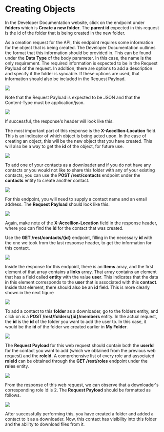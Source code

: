 # Creating Objects

In the Developer Documentation website, click on the endpoint under **folders** which is **Create a new folder**. The **parent id** expected in this request is the id of the folder that is being created in the new folder.  

As a creation request for the API, this endpoint requires some information for the object that is being created. The Developer Documentation outlines the format that this information should be provided in. This can be found under the **Data Type** of the body parameter. In this case, the name is the only requirement. The required information is expected to be in the Request Payload of the request. In addition, there are options to add a description and specify if the folder is syncable. If these options are used, that information should also be included in the Request Payload.  

![](../images/postrestfolders.png)

Note that the Request Payload is expected to be JSON and that the Content-Type must be application/json.  

![](../images/reqpayload.jpg)  

If successful, the response's header will look like this.  

The most important part of this response is the **X-Accellion-Location** field. This is an indicator of which object is being acted upon. In the case of creating an object, this will be the new object that you have created. This will also be a way to get the **id** of the object, for future use.

![](../images/resheader.jpg)

To add one of your contacts as a downloader and if you do not have any contacts or you would not like to share this folder with any of your existing contacts, you can use the **POST /rest/contacts** endpoint under the **contacts** entity to create another contact.

![](../images/postrestcontacts.png)

For this endpoint, you will need to supply a contact name and an email address. The **Request Payload** should look like this.

![](../images/reqpayload1.jpg)

Again, make note of the **X-Accellion-Location** field in the response header, where you can find the **id** for the contact that was created.

Use the **GET /rest/contacts/{id}** endpoint, filling in the necessary **id** with the one we took from the last response header, to get the information for this contact.

![](../images/getrestcontacts.png)

Inside the response for this endpoint, there is an **Items** array, and the first element of that array contains a **links** array. That array contains an element that has a field called **entity** with the value **user**. This indicates that the data in this element corresponds to the **user** that is associated with this **contact**. Inside that element, there should also be an **id** field. This is more clearly shown in the next figure

![](../images/idfield.jpg)  

To add a contact to this **folder** as a downloader, go to the folders entity, and click on is a **POST /rest/folders/{id}/members** entity. In the actual request, the **id** is the **id** of the folder you want to add the user to. In this case, it would be the **id** of the folder we created earlier in **My Folder**.

![](../images/postrestfoldersid.png)

The **Request Payload** for this web request should contain both the **userId** for the contact you want to add (which we obtained from the previous web request) and the **roleId**. A comprehensive list of every role and associated **roleId** can be obtained through the **GET /rest/roles** endpoint under the **roles** entity.

![](../images/getroles.jpg)

From the response of this web request, we can observe that a downloader's corresponding role Id is 2. The **Request Payload** should be formatted as follows.

![](../images/reqpayload2.jpg)

After successfully performing this, you have created a folder and added a contact to it as a downloader. Now, this contact has visibility into this folder and the ability to download files from it. 

